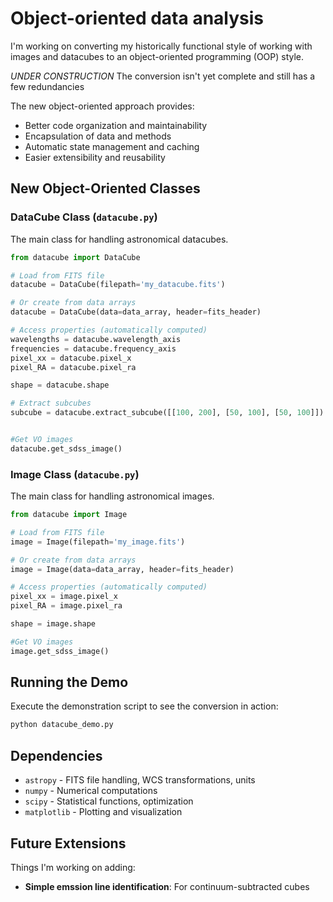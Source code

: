 # Object-oriented data analysis

I'm working on converting my historically functional style of working with images and datacubes to an object-oriented programming (OOP) style. 

*UNDER CONSTRUCTION*
The conversion isn't yet complete and still has a few redundancies



The new object-oriented approach provides:
- Better code organization and maintainability
- Encapsulation of data and methods
- Automatic state management and caching
- Easier extensibility and reusability

## New Object-Oriented Classes

### DataCube Class (`datacube.py`)

The main class for handling astronomical datacubes.

```python
from datacube import DataCube

# Load from FITS file
datacube = DataCube(filepath='my_datacube.fits')

# Or create from data arrays
datacube = DataCube(data=data_array, header=fits_header)

# Access properties (automatically computed)
wavelengths = datacube.wavelength_axis
frequencies = datacube.frequency_axis
pixel_xx = datacube.pixel_x
pixel_RA = datacube.pixel_ra

shape = datacube.shape

# Extract subcubes
subcube = datacube.extract_subcube([[100, 200], [50, 100], [50, 100]])


#Get VO images
datacube.get_sdss_image()
```

### Image Class (`datacube.py`)

The main class for handling astronomical images.

```python
from datacube import Image

# Load from FITS file
image = Image(filepath='my_image.fits')

# Or create from data arrays
image = Image(data=data_array, header=fits_header)

# Access properties (automatically computed)
pixel_xx = image.pixel_x
pixel_RA = image.pixel_ra

shape = image.shape

#Get VO images
image.get_sdss_image()
```


## Running the Demo

Execute the demonstration script to see the conversion in action:

```bash
python datacube_demo.py
```


## Dependencies

- `astropy` - FITS file handling, WCS transformations, units
- `numpy` - Numerical computations
- `scipy` - Statistical functions, optimization
- `matplotlib` - Plotting and visualization

## Future Extensions

Things I'm working on adding:

- **Simple emssion line identification**: For continuum-subtracted cubes 


